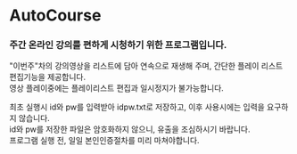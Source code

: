 # AutoCourse

### 주간 온라인 강의를 편하게 시청하기 위한 프로그램입니다.    
"이번주"차의 강의영상을 리스트에 담아 연속으로 재생해 주며, 간단한 플레이 리스트 편집기능을 제공합니다.    
영상 플레이중에는 플레이리스트 편집과 일시정지가 불가능합니다.     

최초 실행시 id와 pw를 입력받아 idpw.txt로 저장하고, 이후 사용시에는 입력을 요구하지 않습니다.    
id와 pw를 저장한 파일은 암호화하지 않으니, 유출을 조심하시기 바랍니다.    
프로그램 실행 전, 일일 본인인증절차를 미리 마쳐야합니다.    
